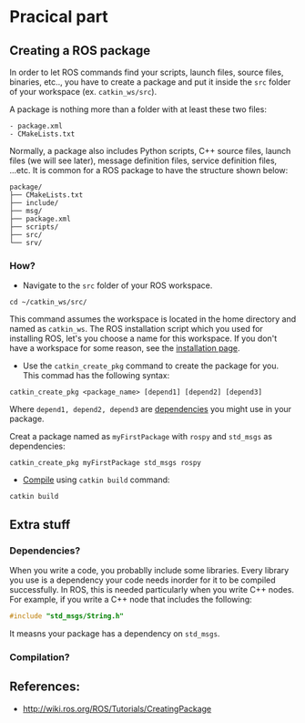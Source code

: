 # Pracical part


## Creating a ROS package

In order to let ROS commands find your scripts, launch files, source files, binaries,
 etc.., you have to create a package and put it inside the ```src``` folder of your workspace (ex. ```catkin_ws/src```).

A package is nothing more than a folder with at least these two files:
    
    - package.xml
    - CMakeLists.txt

Normally, a package also includes Python scripts, C++ source files, launch files (we will see later), message definition files, service definition files, ...etc. It 
is common for a ROS package to have the structure shown below:

```
package/
├── CMakeLists.txt
├── include/
├── msg/
├── package.xml
├── scripts/
├── src/
└── srv/
```

 ### How?

- Navigate to the ```src``` folder of your ROS workspace.
```
cd ~/catkin_ws/src/
```

This command assumes the workspace is located in the home directory and named as ```catkin_ws```. The ROS installation script which you used for installing ROS, let's you choose a name for this workspace. If you don't have a workspace for some reason, see the [installation page](https://github.com/mas-group/foundations_course/tree/master/content/ros/ROS%20Installation).

- Use the ```catkin_create_pkg``` command to create the package for you. This 
commad has the following syntax:

```
catkin_create_pkg <package_name> [depend1] [depend2] [depend3]
```
Where ```depend1, depend2, depend3```  are [dependencies](#what-is-a-dependency) you might use in your package.  



Creat a package named as ```myFirstPackage``` with ```rospy``` and ```std_msgs``` as dependencies:
```
catkin_create_pkg myFirstPackage std_msgs rospy 
```
- [Compile](#compilation) using ```catkin build``` command:
```
catkin build
```





## Extra stuff

### Dependencies?
When you write a code, you probablly include some libraries. Every library you use is a dependency your code needs inorder for it to be compiled successfully. In ROS, this is needed particularly when you write C++ nodes. For example, if you write a C++ node that includes the following:
```cpp
#include "std_msgs/String.h"
```
It measns your package has a dependency on ```std_msgs```.
 


### Compilation?

## References:
 - http://wiki.ros.org/ROS/Tutorials/CreatingPackage


